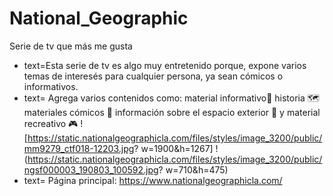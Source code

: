 # National_Geographic
 Serie de tv que más me gusta
* text=Esta serie de tv es algo muy entretenido porque, expone varios temas de interesés para cualquier persona, ya sean cómicos o informativos. 
* text= Agrega varios contenidos como: material informativo📝 historia 🗺️  materiales cómicos 🤗 información sobre el espacio exterior 🚀 y material recreativo 🎮 
! [https://static.nationalgeographicla.com/files/styles/image_3200/public/mm9279_ctf018-12203.jpg? w=1900&h=1267]
! (https://static.nationalgeographicla.com/files/styles/image_3200/public/ngsf000003_190803_100592.jpg? w=710&h=475)
* text= Página principal: https://www.nationalgeographicla.com/
